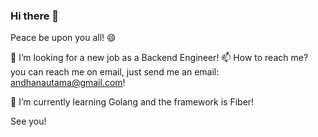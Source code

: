 ### Hi there 👋

Peace be upon you all! 😄

🤔 I’m looking for a new job as a Backend Engineer!
📫 How to reach me? you can reach me on email, just send me an email: andhanautama@gmail.com!

🌱 I’m currently learning Golang and the framework is Fiber!


See you!

<!--
**magicwarms/magicwarms** is a ✨ _special_ ✨ repository because its `README.md` (this file) appears on your GitHub profile.

Here are some ideas to get you started:

- 🔭 I’m currently working on ...
- 🌱 I’m currently learning ...
- 👯 I’m looking to collaborate on ...
- 🤔 I’m looking for help with ...
- 💬 Ask me about ...
- 📫 How to reach me: ...
- 😄 Pronouns: ...
- ⚡ Fun fact: ...
-->

